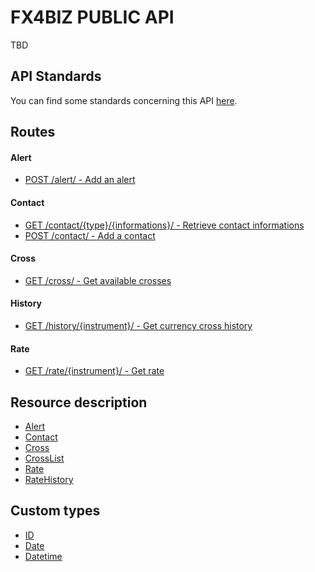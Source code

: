 # FX4BIZ PUBLIC API

TBD

## API Standards

You can find some standards concerning this API [here](./resources/convention.md).

## Routes

#### Alert

* [POST /alert/ - Add an alert](./services/alert.md#post_alert)

#### Contact

* [GET /contact/{type}/{informations}/ - Retrieve contact informations](./services/contact.md#get_contact)
* [POST /contact/ - Add a contact](./services/contact.md#post_contact)

#### Cross

* [GET /cross/ - Get available crosses](./services/cross.md#get_cross)

#### History

* [GET /history/{instrument}/ - Get currency cross history](./services/history.md#get_history)

#### Rate

* [GET /rate/{instrument}/ - Get rate](./services/rate.md#get_rate)

## Resource description

* [Alert](./resources/resources.md#alert_resource)
* [Contact](./resources/resources.md#contact_resource)
* [Cross](./resources/resources.md#cross_resource)
* [CrossList](./resources/resources.md#crossList_resource)
* [Rate](./resources/resources.md#rate_resource)
* [RateHistory](./resources/resources.md#rateHistory_resource)

## Custom types

* [ID](./resources/types.md#id_type)
* [Date](./resources/types.md#date_type)
* [Datetime](./resources/types.md#datetime_type)